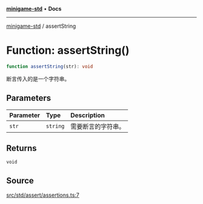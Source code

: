 [**minigame-std**](../README.md) • **Docs**

***

[minigame-std](../README.md) / assertString

# Function: assertString()

```ts
function assertString(str): void
```

断言传入的是一个字符串。

## Parameters

| Parameter | Type | Description |
| :------ | :------ | :------ |
| `str` | `string` | 需要断言的字符串。 |

## Returns

`void`

## Source

[src/std/assert/assertions.ts:7](https://github.com/JiangJie/minigame-std/blob/1bf3ee8cf3321353e47e032c8721e63dd3e21497/src/std/assert/assertions.ts#L7)
